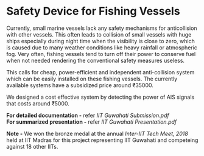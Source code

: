 # Safety Device for Fishing Vessels
Currently, small marine vessels lack any safety mechanisms for anticollision with other vessels. This often leads to collision of small vessels with huge ships especially during night time when the visibility is close to zero, which is caused due to many weather conditions like heavy rainfall or atmospheric fog. Very often, fishing vessels tend to turn off their power to conserve fuel when not needed rendering the conventional safety measures useless.

This calls for cheap, power-efficient and independent anti-collision system which can be easily installed on these fishing vessels. The currently available systems have a subsidized price around ₹35000.

We designed a cost effective system by detecting the power of AIS signals that costs around ₹5000.

**For detailed documentation -** refer *IIT Guwahati Submission.pdf*  
**For summarized presentation -** refer *IIT Guwahati Presentation.pdf*

**Note -** We won the bronze medal at the annual *Inter-IIT Tech Meet, 2018* held at IIT Madras for this project representing IIT Guwahati and competeing against 18 other IITs.
